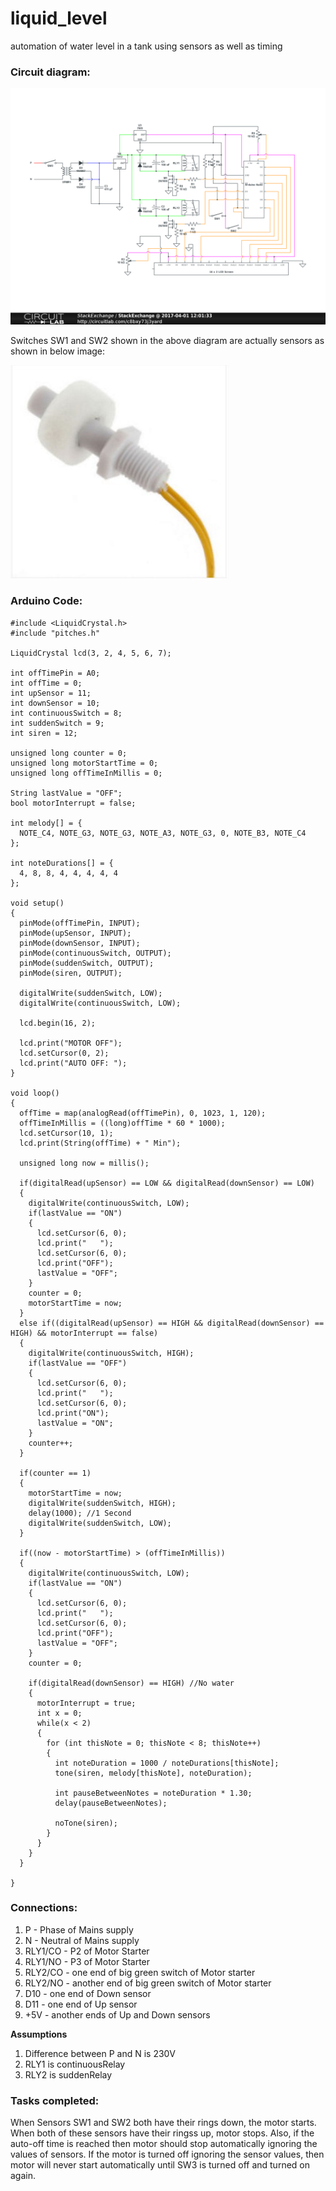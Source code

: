# liquid_level
automation of water level in a tank using sensors as well as timing

<h3>Circuit diagram:</h3>

<img src="https://github.com/Vishal1419/liquid_level/blob/master/circuit-diagram.png?raw=true"> </img>

Switches SW1 and SW2 shown in the above diagram are actually sensors as shown in below image:

<img src="https://github.com/Vishal1419/liquid_level/blob/master/Water%20Level%20Liquid%20Sensor%20Float%20Switch%20normally%20OPEN%20type.jpg?raw=true"> </img>

<h3> Arduino Code: </h3>

    #include <LiquidCrystal.h>
    #include "pitches.h"

    LiquidCrystal lcd(3, 2, 4, 5, 6, 7);

    int offTimePin = A0;
    int offTime = 0;
    int upSensor = 11;
    int downSensor = 10;
    int continuousSwitch = 8;
    int suddenSwitch = 9;
    int siren = 12;

    unsigned long counter = 0;
    unsigned long motorStartTime = 0;
    unsigned long offTimeInMillis = 0;

    String lastValue = "OFF";
    bool motorInterrupt = false;

    int melody[] = {
      NOTE_C4, NOTE_G3, NOTE_G3, NOTE_A3, NOTE_G3, 0, NOTE_B3, NOTE_C4
    };

    int noteDurations[] = {
      4, 8, 8, 4, 4, 4, 4, 4
    };

    void setup()
    {
      pinMode(offTimePin, INPUT);
      pinMode(upSensor, INPUT);
      pinMode(downSensor, INPUT);
      pinMode(continuousSwitch, OUTPUT);
      pinMode(suddenSwitch, OUTPUT);
      pinMode(siren, OUTPUT);

      digitalWrite(suddenSwitch, LOW);
      digitalWrite(continuousSwitch, LOW);

      lcd.begin(16, 2);

      lcd.print("MOTOR OFF");
      lcd.setCursor(0, 2);
      lcd.print("AUTO OFF: ");
    }

    void loop()
    {
      offTime = map(analogRead(offTimePin), 0, 1023, 1, 120);
      offTimeInMillis = ((long)offTime * 60 * 1000);
      lcd.setCursor(10, 1);
      lcd.print(String(offTime) + " Min");

      unsigned long now = millis();

      if(digitalRead(upSensor) == LOW && digitalRead(downSensor) == LOW)
      {
        digitalWrite(continuousSwitch, LOW);
        if(lastValue == "ON")
        {
          lcd.setCursor(6, 0);
          lcd.print("   ");
          lcd.setCursor(6, 0);
          lcd.print("OFF");
          lastValue = "OFF";
        }
        counter = 0;
        motorStartTime = now;
      }
      else if((digitalRead(upSensor) == HIGH && digitalRead(downSensor) == HIGH) && motorInterrupt == false)
      {    
        digitalWrite(continuousSwitch, HIGH);
        if(lastValue == "OFF")
        {
          lcd.setCursor(6, 0);
          lcd.print("   ");
          lcd.setCursor(6, 0);
          lcd.print("ON");
          lastValue = "ON";
        }
        counter++;
      }

      if(counter == 1)
      {
        motorStartTime = now;
        digitalWrite(suddenSwitch, HIGH);
        delay(1000); //1 Second
        digitalWrite(suddenSwitch, LOW);
      }

      if((now - motorStartTime) > (offTimeInMillis))
      {
        digitalWrite(continuousSwitch, LOW);
        if(lastValue == "ON")
        {
          lcd.setCursor(6, 0);
          lcd.print("   ");
          lcd.setCursor(6, 0);
          lcd.print("OFF");
          lastValue = "OFF";
        }
        counter = 0;

        if(digitalRead(downSensor) == HIGH) //No water
        {
          motorInterrupt = true;
          int x = 0;
          while(x < 2)
          {
            for (int thisNote = 0; thisNote < 8; thisNote++)
            {
              int noteDuration = 1000 / noteDurations[thisNote];
              tone(siren, melody[thisNote], noteDuration);

              int pauseBetweenNotes = noteDuration * 1.30;
              delay(pauseBetweenNotes);

              noTone(siren);
            }
          }
        }
      }

    }

<h3> Connections: </h3>

1. P - Phase of Mains supply
2. N - Neutral of Mains supply
3. RLY1/CO - P2 of Motor Starter
4. RLY1/NO - P3 of Motor Starter 
5. RLY2/CO - one end of big green switch of Motor starter
6. RLY2/NO - another end of big green switch of Motor starter
7. D10 - one end of Down sensor
8. D11 - one end of Up sensor
9. +5V - another ends of Up and Down sensors

<b>Assumptions</b>

1. Difference between P and N is 230V
2. RLY1 is continuousRelay
3. RLY2 is suddenRelay

<h3>Tasks completed:</h3>

When Sensors SW1 and SW2 both have their rings down, the motor starts. When both of these sensors have their ringss up, motor stops.
Also, if the auto-off time is reached then motor should stop automatically ignoring the values of sensors.
If the motor is turned off ignoring the sensor values, then motor will never start automatically until SW3 is turned off and turned on again.
